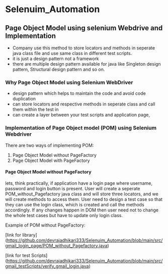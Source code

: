# Selenuim_Automation

## Page Object Model using selenium Webdrive and Implementation
 - Company use this method to store locators and methods in seperate java class file and use same class in different test scripts. 
 - it is just a design pattern not a framework
 - there are multiple design pattern available for java like Singleton design pattern, Structural design pattern and so on.

### Why Page Object Model using Selenium WebDriver
 - design pattern which helps to maintain the code and avoid code duplication
 - can store locators and respective methods in seperate class and call them within the test in
 - can create a layer between your test scripts and application page, 

### Implementation of Page Object model (POM) using Selenium Webdriver
 There are two ways of implementing POM:
 1. Page Object Model without PageFactory
 2. Page Object Model with PageFactory

#### Page Object Model without PageFactory
lets, think practically, if application have a login page where username, password and login button is present. User will create a seperate POM_without_Pagefactory 
java class and will store three locators, and we will create methods to access them. User need to design a test case so that they can use the login class, which is created
and call the methods accordingly. If any changes happen in DOM then user need not to change the whole test cases but have to update only login class.

Example of POM without PageFactory:

[link for library] (https://github.com/devrajadhikari333/Selenuim_Automation/blob/main/src/gmail_login_page/POM_without_Pagefactory.java)

[link for test Scripts] (https://github.com/devrajadhikari333/Selenuim_Automation/blob/main/src/gmail_testScripts/verify_gmail_login.java)
